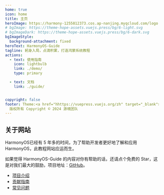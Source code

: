 ```yaml
---
home: true
icon: home
title: 主页
heroImage: https://harmony-1255812373.cos.ap-nanjing.myqcloud.com/logo.svg
# bgImage: https://theme-hope-assets.vuejs.press/bg/6-light.svg
# bgImageDark: https://theme-hope-assets.vuejs.press/bg/6-dark.svg
bgImageStyle:
  background-attachment: fixed
heroText: HarmonyOS-Guide
tagline: 躬身入局，点滴积累，打造鸿蒙系统教程
actions:
  - text: 使用指南
    icon: lightbulb
    link: ./demo/
    type: primary

  - text: 文档
    link: ./guide/


copyright: false
footer: Theme:<a href="hhttps://vuepress.vuejs.org/zh" target="_blank">VuePress</a>  
  版权所有 Copyright © 2024 源境团队
---
```

## 关于网站

HarmonyOS已经有 5 年多的时间，为了帮助开发者更好地了解和应用HarmonyOS，此教程网站应运而生。

如果觉得 HarmonyOS-Guide 的内容对你有帮助的话，还请点个免费的 Star，这是对我们最大的鼓励，项目地址：[GitHub](https://github.com/yuanjingteam/HarmonyOS-Guide)。

- [项目介绍](./harmonyos/intro.md)
- [贡献指南](./harmonyos/contribution-guideline.md)
- [常见问题](./harmonyos/faq.md)
